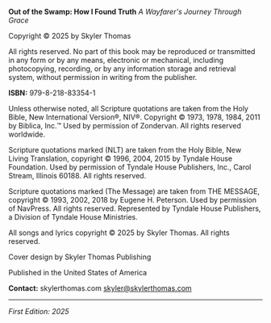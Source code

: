 **Out of the Swamp: How I Found Truth**
*A Wayfarer's Journey Through Grace*

Copyright © 2025 by Skyler Thomas

All rights reserved. No part of this book may be reproduced or transmitted in any form or by any means, electronic or mechanical, including photocopying, recording, or by any information storage and retrieval system, without permission in writing from the publisher.

**ISBN:** 979-8-218-83354-1

Unless otherwise noted, all Scripture quotations are taken from the Holy Bible, New International Version®, NIV®. Copyright © 1973, 1978, 1984, 2011 by Biblica, Inc.™ Used by permission of Zondervan. All rights reserved worldwide.

Scripture quotations marked (NLT) are taken from the Holy Bible, New Living Translation, copyright © 1996, 2004, 2015 by Tyndale House Foundation. Used by permission of Tyndale House Publishers, Inc., Carol Stream, Illinois 60188. All rights reserved.

Scripture quotations marked (The Message) are taken from THE MESSAGE, copyright © 1993, 2002, 2018 by Eugene H. Peterson. Used by permission of NavPress. All rights reserved. Represented by Tyndale House Publishers, a Division of Tyndale House Ministries.

All songs and lyrics copyright © 2025 by Skyler Thomas. All rights reserved.

Cover design by Skyler Thomas Publishing

Published in the United States of America

**Contact:**
skylerthomas.com
skyler@skylerthomas.com

---

*First Edition: 2025*
